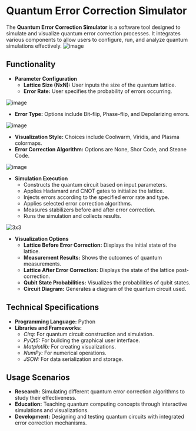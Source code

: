 # Quantum Error Correction Simulator

The **Quantum Error Correction Simulator** is a software tool designed to simulate and visualize quantum error correction processes. It integrates various components to allow users to configure, run, and analyze quantum simulations effectively.
![image](https://github.com/user-attachments/assets/9ee62d52-ac5e-40d1-afea-328a0093ee68)

## **Functionality**

- **Parameter Configuration**
  - **Lattice Size (NxN):** User inputs the size of the quantum lattice.
  - **Error Rate:** User specifies the probability of errors occurring.
    
![image](https://github.com/user-attachments/assets/dc56d827-3d09-4ca6-a7fd-2e053ba11080)

  - **Error Type:** Options include Bit-flip, Phase-flip, and Depolarizing errors.
    
![image](https://github.com/user-attachments/assets/b16acf09-7e06-4ff8-aad5-019812258af2)

  - **Visualization Style:** Choices include Coolwarm, Viridis, and Plasma colormaps.
  - **Error Correction Algorithm:** Options are None, Shor Code, and Steane Code.
    
![image](https://github.com/user-attachments/assets/13d43dfc-b3b9-4f28-8d60-242d6d6ad465)


- **Simulation Execution**
  - Constructs the quantum circuit based on input parameters.
  - Applies Hadamard and CNOT gates to initialize the lattice.
  - Injects errors according to the specified error rate and type.
  - Applies selected error correction algorithms.
  - Measures stabilizers before and after error correction.
  - Runs the simulation and collects results.

![3x3](https://github.com/user-attachments/assets/4d290597-dcdb-49f6-8bee-d74ef2995b6d)


- **Visualization Options**
  - **Lattice Before Error Correction:** Displays the initial state of the lattice.
  - **Measurement Results:** Shows the outcomes of quantum measurements.
  - **Lattice After Error Correction:** Displays the state of the lattice post-correction.
  - **Qubit State Probabilities:** Visualizes the probabilities of qubit states.
  - **Circuit Diagram:** Generates a diagram of the quantum circuit used.

## **Technical Specifications**

- **Programming Language:** Python
- **Libraries and Frameworks:**
  - *Cirq:* For quantum circuit construction and simulation.
  - *PyQt5:* For building the graphical user interface.
  - *Matplotlib:* For creating visualizations.
  - *NumPy:* For numerical operations.
  - *JSON:* For data serialization and storage.

## **Usage Scenarios**

- **Research:** Simulating different quantum error correction algorithms to study their effectiveness.
- **Education:** Teaching quantum computing concepts through interactive simulations and visualizations.
- **Development:** Designing and testing quantum circuits with integrated error correction mechanisms.
